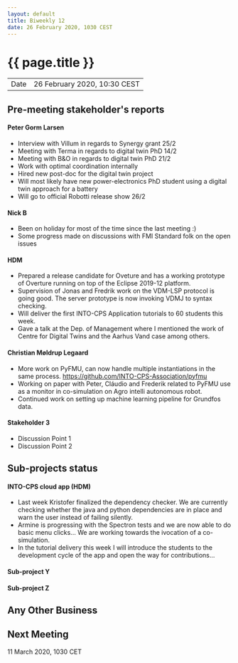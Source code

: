 ```yaml
---
layout: default
title: Biweekly 12
date: 26 February 2020, 1030 CEST
---
```


<script src="https://code.jquery.com/jquery-1.11.1.min.js">
</script>
<script src="/javascripts/edit.js"></script>
<script>setEditButonNm();</script>

# {{ page.title }}

|||
|---|---|
| Date | 26 February 2020, 10:30 CEST |


## Pre-meeting stakeholder's reports

<!-- Please keep in mind that the minutes are publicly available.-->

#### Peter Gorm Larsen
* Interview with Villum in regards to Synergy grant 25/2
* Meeting with Terma in regards to digital twin PhD 14/2
* Meeting with B&O in regards to digital twin PhD 21/2
* Work with optimal coordination internally
* Hired new post-doc for the digital twin project
* Will most likely have new power-electronics PhD student using a digital twin approach for a battery
* Will go to official Robotti release show 26/2

#### Nick B
* Been on holiday for most of the time since the last meeting :)
* Some progress made on discussions with FMI Standard folk on the open issues

#### HDM
* Prepared a release candidate for Oveture and has a working prototype of Overture running on top of the Eclipse 2019-12 platform.
* Supervision of Jonas and Fredrik work on the VDM-LSP protocol is going good. The server prototype is now invoking VDMJ to syntax checking. 
* Will deliver the first INTO-CPS Application tutorials to 60 students this week. 
* Gave a talk at the Dep. of Management where I mentioned the work of Centre for Digital Twins and the Aarhus Vand case among others.

#### Christian Møldrup Legaard
* More work on PyFMU, can now handle multiple instantiations in the same process.
https://github.com/INTO-CPS-Association/pyfmu
* Working on paper with Peter, Cláudio and Frederik related to PyFMU use as a monitor in co-simulation on Agro intelli autonomous robot.
* Continued work on setting up machine learning pipeline for Grundfos data.

#### Stakeholder 3
* Discussion Point 1
* Discussion Point 2


## Sub-projects status


#### INTO-CPS cloud app (HDM)
* Last week Kristofer finalized the dependency checker. We are currently checking whether the java and python dependencies are in place and warn the user instead of failing silently.
* Armine is progressing with the Spectron tests and we are now able to do basic menu clicks... We are working towards the ivocation of a co-simulation.
* In the tutorial delivery this week I will introduce the students to the development cycle of the app and open the way for contributions...

#### Sub-project Y

#### Sub-project Z

##  Any Other Business

Next Meeting
------------

11 March 2020, 1030 CET


<div id="edit_page_div"></div>
